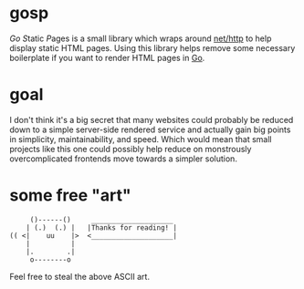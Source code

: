 # gosp

*Go* *S*tatic *P*ages is a small library which wraps around [net/http](https://pkg.go.dev/net/http) to help display
static HTML pages.
Using this library helps remove some necessary boilerplate if you want to render HTML pages in [Go](https://go.dev/).

# goal

I don't think it's a big secret that many websites could probably be reduced down to a simple server-side rendered
service and actually gain big points in simplicity, maintainability, and speed. Which would mean that small projects
like this one could possibly help reduce on monstrously overcomplicated frontends move towards a simpler solution.

# some free "art"

```
     ()------()     ____________________
    | (.)  (.) |   |Thanks for reading! |
(( <|    uu    |>  <____________________|
    |          |      
    |.        .|      
     o--------o
```

Feel free to steal the above ASCII art.
